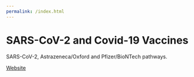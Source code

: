```yaml
---
permalink: /index.html
---
```


# SARS-CoV-2 and Covid-19 Vaccines

SARS-CoV-2, Astrazeneca/Oxford and Pfizer/BioNTech pathways.

[Website](https://chrisnajman.github.io/sars-cov-2-covid-19-vaccines/)
